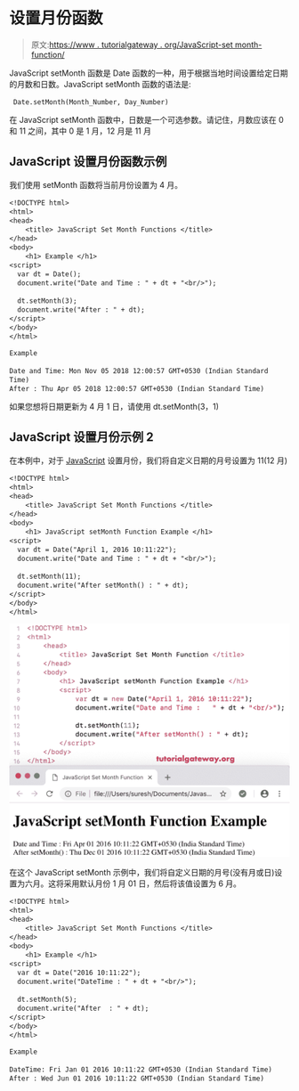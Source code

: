 # 设置月份函数

> 原文:[https://www . tutorialgateway . org/JavaScript-set month-function/](https://www.tutorialgateway.org/javascript-setmonth-function/)

JavaScript setMonth 函数是 Date 函数的一种，用于根据当地时间设置给定日期的月数和日数。JavaScript setMonth 函数的语法是:

```
 Date.setMonth(Month_Number, Day_Number)
```

在 JavaScript setMonth 函数中，日数是一个可选参数。请记住，月数应该在 0 和 11 之间，其中 0 是 1 月，12 月是 11 月

## JavaScript 设置月份函数示例

我们使用 setMonth 函数将当前月份设置为 4 月。

```
<!DOCTYPE html>
<html>
<head>
    <title> JavaScript Set Month Functions </title>
</head>
<body>
    <h1> Example </h1>
<script>
  var dt = Date();  
  document.write("Date and Time : " + dt + "<br/>");

  dt.setMonth(3);
  document.write("After : " + dt);
</script>
</body>
</html>
```

```
Example

Date and Time: Mon Nov 05 2018 12:00:57 GMT+0530 (Indian Standard Time)
After : Thu Apr 05 2018 12:00:57 GMT+0530 (Indian Standard Time)
```

如果您想将日期更新为 4 月 1 日，请使用 dt.setMonth(3，1)

## JavaScript 设置月份示例 2

在本例中，对于 [JavaScript](https://www.tutorialgateway.org/javascript/) 设置月份，我们将自定义日期的月号设置为 11(12 月)

```
<!DOCTYPE html>
<html>
<head>
    <title> JavaScript Set Month Functions </title>
</head>
<body>
    <h1> JavaScript setMonth Function Example </h1>
<script>
  var dt = Date("April 1, 2016 10:11:22");
  document.write("Date and Time : " + dt + "<br/>");

  dt.setMonth(11);
  document.write("After setMonth() : " + dt);
</script>
</body>
</html>
```

![JavaScript setMonth Function 2](img/d1c8e45418b65e970ceeb74902950ccb.png)

在这个 JavaScript setMonth 示例中，我们将自定义日期的月号(没有月或日)设置为六月。这将采用默认月份 1 月 01 日，然后将该值设置为 6 月。

```
<!DOCTYPE html>
<html>
<head>
    <title> JavaScript Set Month Functions </title>
</head>
<body>
    <h1> Example </h1>
<script>
  var dt = Date("2016 10:11:22");
  document.write("DateTime : " + dt + "<br/>");

  dt.setMonth(5);
  document.write("After  : " + dt);
</script>
</body>
</html>
```

```
Example

DateTime: Fri Jan 01 2016 10:11:22 GMT+0530 (Indian Standard Time)
After : Wed Jun 01 2016 10:11:22 GMT+0530 (Indian Standard Time)
```